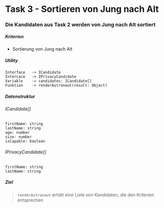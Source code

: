# Task 3 - Sortieren von Jung nach Alt

### Die Kandidaten aus Task 2 werden von Jung nach Alt sortiert

##### Kriterien

- Sortierung von Jung nach Alt

##### Utility

```
Interface   -> ICandidate
Intercace   -> IPrivacyCandidate
Variable    -> candidates: ICandidate[]
Funktion    -> renderAstronaut(result: Object)
```

##### Datenstruktur

###### ICandidate[]

```
firstName: string
lastName: string
age: number
size: number
isCapable: boolean
```

###### IPrivacyCandidate[]

```
firstName: string
lastName: string
```

##### Ziel

> `renderAstronaut` erhält eine Liste von Kandidaten, die den Kriterien entsprechen
